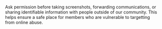 Ask permission before taking screenshots, forwarding communications, or sharing
identifiable information with people outside of our community. This helps ensure
a safe place for members who are vulnerable to targetting from online abuse.
